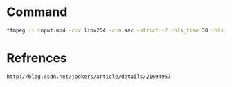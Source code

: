 # Command
``` sh
ffmpeg -i input.mp4 -c:v libx264 -c:a aac -strict -2 -hls_time 30 -hls_list_size 0 -f hls output.m3u8

```


# Refrences
`http://blog.csdn.net/jookers/article/details/21694957`